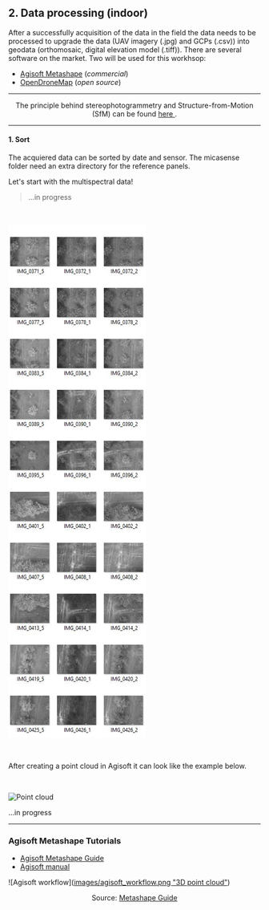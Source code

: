 ## 2. Data processing (indoor)

After a successfully acquisition of the data in the field the data needs to be processed to upgrade the data (UAV imagery (.jpg) and GCPs (.csv)) into geodata (orthomosaic, digital elevation model (.tiff)). There are several software on the market. 
Two will be used for this workhsop: 
* [Agisoft Metashape](https://www.agisoft.com/) (*commercial*)
* [OpenDroneMap](https://www.opendronemap.org/webodm/) (*open source*)

---

<p align="center">
     The principle behind stereophotogrammetry and Structure-from-Motion (SfM) can be found <a href = "https://www.youtube.com/watch?v=iJTqlb7gsWY"> here </a>.
</p>

---



#### 1. Sort

The acquiered data can be sorted by date and sensor. The micasense folder need an extra directory for the reference panels.

Let's start with the multispectral data!

> ...in progress
> 

<br>

![UAV imagery](images/example_uav_imagery.JPG "UAV imagery")

<br>

After creating a point cloud in Agisoft it can look like the example below.

<br>

![Point cloud](ht)


...in progress

---



### Agisoft Metashape Tutorials
* [Agisoft Metashape Guide](https://devstudio.dartmouth.edu/wordpress/metashape-guide/)
* [Agisoft manual](https://www.agisoft.com/pdf/metashape-pro_1_6_en.pdf)

![Agisoft workflow]([images/agisoft_workflow.png "3D point cloud"](https://github.com/GeowazM/Short_introduction_to_UAV_mapping/blob/main/images/agisoft_workflow.png?raw=true))

<p align="center">
     Source: <a href = "https://devstudio.dartmouth.edu/wordpress/metashape-guide/"> Metashape Guide </a>
</p>





